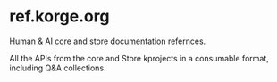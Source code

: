# ref.korge.org

Human & AI core and store documentation refernces.

All the APIs from the core and Store kprojects in a consumable format, including Q&A collections. 
